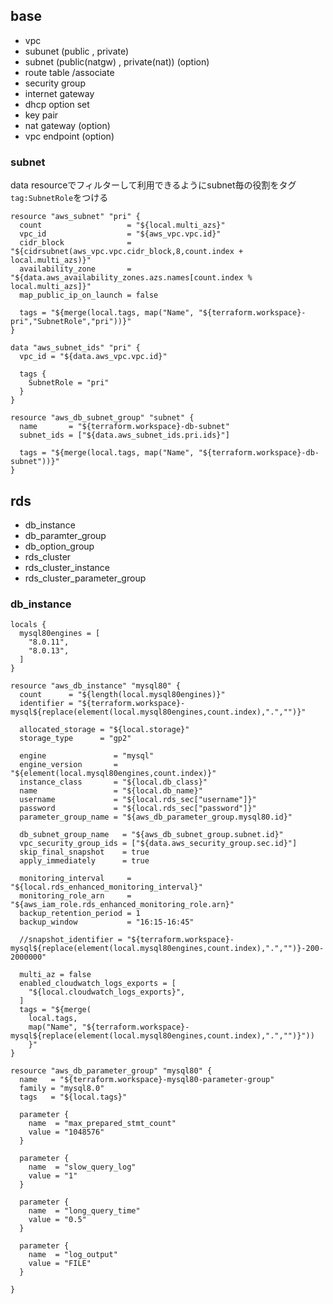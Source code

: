 


base
--
- vpc
- subunet (public , private)
- subnet (public(natgw) , private(nat)) (option)
- route table /associate
- security group
- internet gateway
- dhcp option set
- key pair
- nat gateway (option)
- vpc endpoint (option)


### subnet

data resourceでフィルターして利用できるようにsubnet毎の役割をタグ `tag:SubnetRole`をつける
```HCL
resource "aws_subnet" "pri" {
  count                   = "${local.multi_azs}"
  vpc_id                  = "${aws_vpc.vpc.id}"
  cidr_block              = "${cidrsubnet(aws_vpc.vpc.cidr_block,8,count.index + local.multi_azs)}"
  availability_zone       = "${data.aws_availability_zones.azs.names[count.index % local.multi_azs]}"
  map_public_ip_on_launch = false

  tags = "${merge(local.tags, map("Name", "${terraform.workspace}-pri","SubnetRole","pri"))}"
}
```
```HCL
data "aws_subnet_ids" "pri" {
  vpc_id = "${data.aws_vpc.vpc.id}"

  tags {
    SubnetRole = "pri"
  }
}
```
```HCL
resource "aws_db_subnet_group" "subnet" {
  name       = "${terraform.workspace}-db-subnet"
  subnet_ids = ["${data.aws_subnet_ids.pri.ids}"]

  tags = "${merge(local.tags, map("Name", "${terraform.workspace}-db-subnet"))}"
}
```

rds
--
- db_instance
- db_paramter_group
- db_option_group
- rds_cluster
- rds_cluster_instance
- rds_cluster_parameter_group

### db_instance

```HCL
locals {
  mysql80engines = [
    "8.0.11",
    "8.0.13",
  ]
}

resource "aws_db_instance" "mysql80" {
  count      = "${length(local.mysql80engines)}"
  identifier = "${terraform.workspace}-mysql${replace(element(local.mysql80engines,count.index),".","")}"

  allocated_storage = "${local.storage}"
  storage_type      = "gp2"

  engine               = "mysql"
  engine_version       = "${element(local.mysql80engines,count.index)}"
  instance_class       = "${local.db_class}"
  name                 = "${local.db_name}"
  username             = "${local.rds_sec["username"]}"
  password             = "${local.rds_sec["password"]}"
  parameter_group_name = "${aws_db_parameter_group.mysql80.id}"

  db_subnet_group_name   = "${aws_db_subnet_group.subnet.id}"
  vpc_security_group_ids = ["${data.aws_security_group.sec.id}"]
  skip_final_snapshot    = true
  apply_immediately      = true

  monitoring_interval     = "${local.rds_enhanced_monitoring_interval}"
  monitoring_role_arn     = "${aws_iam_role.rds_enhanced_monitoring_role.arn}"
  backup_retention_period = 1
  backup_window           = "16:15-16:45"

  //snapshot_identifier = "${terraform.workspace}-mysql${replace(element(local.mysql80engines,count.index),".","")}-200-2000000"

  multi_az = false
  enabled_cloudwatch_logs_exports = [
    "${local.cloudwatch_logs_exports}",
  ]
  tags = "${merge(
    local.tags, 
    map("Name", "${terraform.workspace}-mysql${replace(element(local.mysql80engines,count.index),".","")}"))
    }"
}

resource "aws_db_parameter_group" "mysql80" {
  name   = "${terraform.workspace}-mysql80-parameter-group"
  family = "mysql8.0"
  tags   = "${local.tags}"

  parameter {
    name  = "max_prepared_stmt_count"
    value = "1048576"
  }

  parameter {
    name  = "slow_query_log"
    value = "1"
  }

  parameter {
    name  = "long_query_time"
    value = "0.5"
  }

  parameter {
    name  = "log_output"
    value = "FILE"
  }
  
}
```
